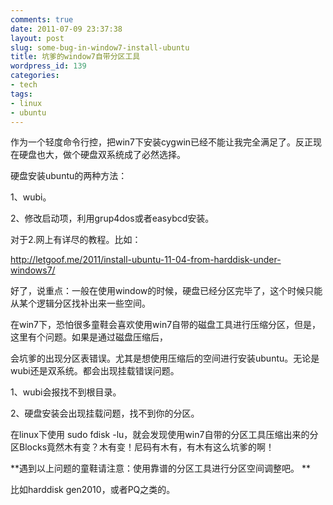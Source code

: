 ```yaml
---
comments: true
date: 2011-07-09 23:37:38
layout: post
slug: some-bug-in-window7-install-ubuntu
title: 坑爹的window7自带分区工具
wordpress_id: 139
categories:
- tech
tags:
- linux
- ubuntu
---
```


作为一个轻度命令行控，把win7下安装cygwin已经不能让我完全满足了。反正现在硬盘也大，做个硬盘双系统成了必然选择。




硬盘安装ubuntu的两种方法：




1、wubi。




2、修改启动项，利用grup4dos或者easybcd安装。




对于2.网上有详尽的教程。比如：




http://letgoof.me/2011/install-ubuntu-11-04-from-harddisk-under-windows7/




好了，说重点：一般在使用window的时候，硬盘已经分区完毕了，这个时候只能从某个逻辑分区找补出来一些空间。




在win7下，恐怕很多童鞋会喜欢使用win7自带的磁盘工具进行压缩分区，但是，这里有个问题。如果是通过磁盘压缩后，




会坑爹的出现分区表错误。尤其是想使用压缩后的空间进行安装ubuntu。无论是wubi还是双系统。都会出现挂载错误问题。




1、wubi会报找不到根目录。




2、硬盘安装会出现挂载问题，找不到你的分区。







在linux下使用 sudo fdisk -lu，就会发现使用win7自带的分区工具压缩出来的分区Blocks竟然木有变？木有变！尼码有木有，有木有这么坑爹的啊！




**遇到以上问题的童鞋请注意：使用靠谱的分区工具进行分区空间调整吧。  **




比如harddisk gen2010，或者PQ之类的。



